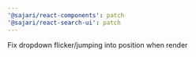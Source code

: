 ```yaml
---
'@sajari/react-components': patch
'@sajari/react-search-ui': patch
---
```


Fix dropdown flicker/jumping into position when render
